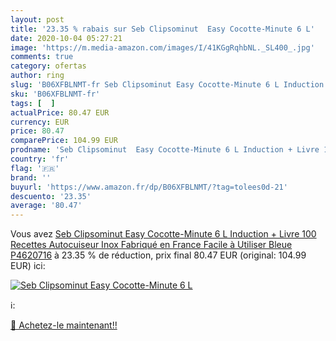 ```yaml
---
layout: post
title: '23.35 % rabais sur Seb Clipsominut  Easy Cocotte-Minute 6 L'
date: 2020-10-04 05:27:21
image: 'https://m.media-amazon.com/images/I/41KGgRqhbNL._SL400_.jpg'
comments: true
category: ofertas
author: ring
slug: 'B06XFBLNMT-fr Seb Clipsominut Easy Cocotte-Minute 6 L Induction + Livre...'
sku: 'B06XFBLNMT-fr'
tags: [  ]
actualPrice: 80.47 EUR
currency: EUR
price: 80.47
comparePrice: 104.99 EUR
prodname: 'Seb Clipsominut  Easy Cocotte-Minute 6 L Induction + Livre 100 Recettes Autocuiseur Inox Fabriqué en France Facile à Utiliser Bleue P4620716'
country: 'fr'
flag: '🇫🇷'
brand: ''
buyurl: 'https://www.amazon.fr/dp/B06XFBLNMT/?tag=tolees0d-21'
descuento: '23.35'
average: '80.47'
---
```


Vous avez [Seb Clipsominut  Easy Cocotte-Minute 6 L Induction + Livre 100 Recettes Autocuiseur Inox Fabriqué en France Facile à Utiliser Bleue P4620716](https://www.amazon.fr/dp/B06XFBLNMT/?tag=tolees0d-21)  à  23.35 % de réduction, prix final  80.47 EUR (original: 104.99 EUR) ici:

[![Seb Clipsominut  Easy Cocotte-Minute 6 L](https://m.media-amazon.com/images/I/41KGgRqhbNL._SL400_.jpg)](https://www.amazon.fr/dp/B06XFBLNMT/?tag=tolees0d-21)

ℹ️:


[🛒 Achetez-le maintenant!!](https://www.amazon.fr/dp/B06XFBLNMT/?tag=tolees0d-21)
